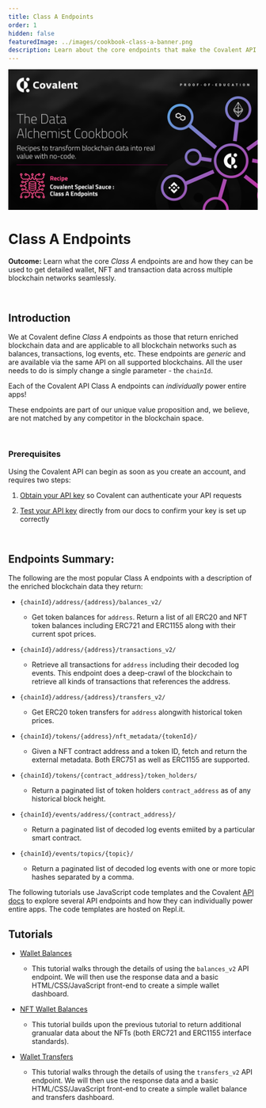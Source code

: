 ```yaml
---
title: Class A Endpoints
order: 1
hidden: false
featuredImage: ../images/cookbook-class-a-banner.png
description: Learn about the core endpoints that make the Covalent API best-in-class.
---
```


![Recipe logo](../images/cookbook-class-a-banner.png)


# Class A Endpoints
<Aside>

**Outcome:** Learn what the core *Class A* endpoints are and how they can be used to get detailed wallet, NFT and transaction data across multiple blockchain networks seamlessly.

</Aside>

&nbsp;
## Introduction
We at Covalent define *Class A* endpoints as those that return enriched blockchain data and are applicable to all blockchain networks such as balances, transactions, log events, etc. These endpoints are *generic* and are available via the same API on all supported blockchains. All the user needs to do is simply change a single parameter - the `chainId`. 

<Aside>

Each of the Covalent API Class A endpoints can *individually* power entire apps!

</Aside>

These endpoints are part of our unique value proposition and, we believe, are not matched by any competitor in the blockchain space. 

&nbsp;
### Prerequisites

<Aside>

Using the Covalent API can begin as soon as you create an account, and requires two steps:

1. [Obtain your API key](https://www.covalenthq.com/platform/#/auth/register) so Covalent can authenticate your API requests

2. [Test your API key](https://www.covalenthq.com/docs/api/) directly from our docs to confirm your key is set up correctly

</Aside>

&nbsp;
## Endpoints Summary:
The following are the most popular Class A endpoints with a description of the enriched blockchain data they return: 

<Definitions>

- `{chainId}/address/{address}/balances_v2/`
  - Get token balances for `address`. Return a list of all ERC20 and NFT token balances including ERC721 and ERC1155 along with their current spot prices.

- `{chainId}/address/{address}/transactions_v2/`
  - Retrieve all transactions for `address` including their decoded log events. This endpoint does a deep-crawl of the blockchain to retrieve all kinds of transactions that references the address.

- `{chainId}/address/{address}/transfers_v2/`
  - Get ERC20 token transfers for `address` alongwith historical token prices.

- `{chainId}/tokens/{address}/nft_metadata/{tokenId}/`
  - Given a NFT contract address and a token ID, fetch and return the external metadata. Both ERC751 as well as ERC1155 are supported.

- `{chainId}/tokens/{contract_address}/token_holders/`
  - Return a paginated list of token holders `contract_address` as of any historical block height.

- `{chainId}/events/address/{contract_address}/`
  - Return a paginated list of decoded log events emiited by a particular smart contract.

- `{chainId}/events/topics/{topic}/`
  - Return a paginated list of decoded log events with one or more topic hashes separated by a comma.

</Definitions>


The following tutorials use JavaScript code templates and the Covalent [API docs](https://www.covalenthq.com/docs/api/#overview) to explore several API endpoints and how they can individually power entire apps. The code templates are hosted on Repl.it. 

## Tutorials

<Definitions>

- [Wallet Balances](https://repl.it/@1millionwallets/Template-Wallet-Balance-Dashboard-JavaScript#README.md)
  - This tutorial walks through the details of using the `balances_v2` API endpoint. We will then use the response data and a basic HTML/CSS/JavaScript front-end to create a simple wallet dashboard.

- [NFT Wallet Balances](https://repl.it/@1millionwallets/Template-NFTWalletBalanceJS#README.md)
  - This tutorial builds upon the previous tutorial to return additional granualar data about the NFTs (both ERC721 and ERC1155 interface standards).

- [Wallet Transfers](https://repl.it/@1millionwallets/Template-Wallet-Balance-and-Transfers#README.md)
  - This tutorial walks through the details of using the `transfers_v2` API endpoint. We will then use the response data and a basic HTML/CSS/JavaScript front-end to create a simple wallet balance and transfers dashboard.

</Definitions>
